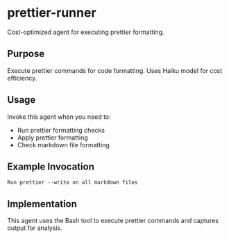 # prettier-runner

Cost-optimized agent for executing prettier formatting.

## Purpose

Execute prettier commands for code formatting. Uses Haiku model for cost efficiency.

## Usage

Invoke this agent when you need to:
- Run prettier formatting checks
- Apply prettier formatting
- Check markdown file formatting

## Example Invocation

```
Run prettier --write on all markdown files
```

## Implementation

This agent uses the Bash tool to execute prettier commands and captures output for analysis.
